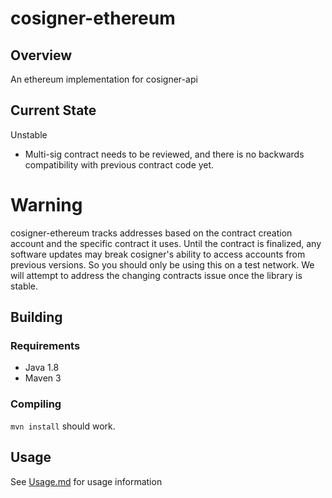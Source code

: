 # cosigner-ethereum

## Overview

An ethereum implementation for cosigner-api  

## Current State

Unstable
- Multi-sig contract needs to be reviewed, and there is no backwards compatibility with previous contract code yet.

# Warning #
cosigner-ethereum tracks addresses based on the contract creation account and the specific contract it uses. Until the contract is finalized, any software updates may break cosigner's ability to access accounts from previous versions. So you should only be using this on a test network. We will attempt to address the changing contracts issue once the library is stable.

## Building

### Requirements

- Java 1.8
- Maven 3

### Compiling

`mvn install` should work.

## Usage

See [Usage.md](https://github.com/EMAXio/cosigner/blob/master/cosigner-ethereum/Usage.md) for usage information
